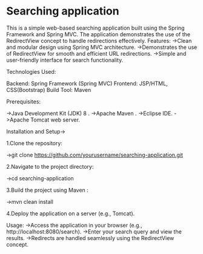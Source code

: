 # Searching application

This is a simple web-based searching application built using the Spring Framework and Spring MVC. The application demonstrates the use of the RedirectView concept to handle redirections effectively.
Features:
->Clean and modular design using Spring MVC architecture.
->Demonstrates the use of RedirectView for smooth and efficient URL redirections.
->Simple and user-friendly interface for search functionality.

Technologies Used:

Backend: Spring Framework (Spring MVC)
Frontend: JSP/HTML, CSS(Bootstrap)
Build Tool: Maven 

Prerequisites:

->Java Development Kit (JDK) 8 .
->Apache Maven .
->Eclipse IDE.
->Apache Tomcat web server.

Installation and Setup->

1.Clone the repository:

->git clone https://github.com/yourusername/searching-application.git

2.Navigate to the project directory:

->cd searching-application

3.Build the project using Maven :

->mvn clean install

4.Deploy the application on a server (e.g., Tomcat).

Usage:
->Access the application in your browser (e.g., http://localhost:8080/search).
->Enter your search query and view the results.
->Redirects are handled seamlessly using the RedirectView concept.
